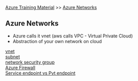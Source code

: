 [Azure Training Material](../index.md) >> [Azure Networks](.)
## Azure Networks

* Azure calls it vnet (aws calls VPC - Virtual Private Cloud)
* Abstraction of your own network on cloud

[vnet](azure-vnet.md)  
[subnet](azure-subnet.md)  
[network security group](azure-nsg.md)  
[Azure Firewall](azure-firewall.md)  
[Service endpoint vs Pvt endpoint](service-endpoint-pvt-endpoint.md)  

